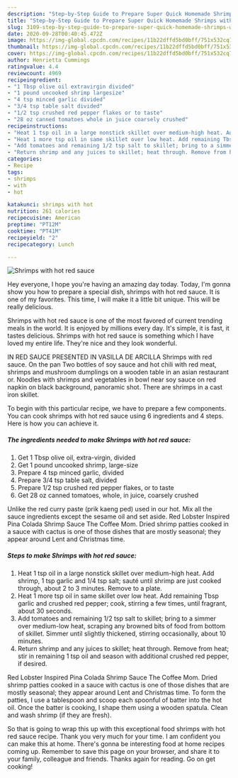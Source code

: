 ```yaml
---
description: "Step-by-Step Guide to Prepare Super Quick Homemade Shrimps with hot red sauce"
title: "Step-by-Step Guide to Prepare Super Quick Homemade Shrimps with hot red sauce"
slug: 3109-step-by-step-guide-to-prepare-super-quick-homemade-shrimps-with-hot-red-sauce
date: 2020-09-28T00:40:45.472Z
image: https://img-global.cpcdn.com/recipes/11b22dffd5bd0bff/751x532cq70/shrimps-with-hot-red-sauce-recipe-main-photo.jpg
thumbnail: https://img-global.cpcdn.com/recipes/11b22dffd5bd0bff/751x532cq70/shrimps-with-hot-red-sauce-recipe-main-photo.jpg
cover: https://img-global.cpcdn.com/recipes/11b22dffd5bd0bff/751x532cq70/shrimps-with-hot-red-sauce-recipe-main-photo.jpg
author: Henrietta Cummings
ratingvalue: 4.4
reviewcount: 4969
recipeingredient:
- "1 Tbsp olive oil extravirgin divided"
- "1 pound uncooked shrimp largesize"
- "4 tsp minced garlic divided"
- "3/4 tsp table salt divided"
- "1/2 tsp crushed red pepper flakes or to taste"
- "28 oz canned tomatoes whole in juice coarsely crushed"
recipeinstructions:
- "Heat 1 tsp oil in a large nonstick skillet over medium-high heat. Add shrimp, 1 tsp garlic and 1/4 tsp salt; sauté until shrimp are just cooked through, about 2 to 3 minutes. Remove to a plate."
- "Heat 1 more tsp oil in same skillet over low heat. Add remaining Tbsp garlic and crushed red pepper; cook, stirring a few times, until fragrant, about 30 seconds."
- "Add tomatoes and remaining 1/2 tsp salt to skillet; bring to a simmer over medium-low heat, scraping any browned bits of food from bottom of skillet. Simmer until slightly thickened, stirring occasionally, about 10 minutes."
- "Return shrimp and any juices to skillet; heat through. Remove from heat; stir in remaining 1 tsp oil and season with additional crushed red pepper, if desired."
categories:
- Recipe
tags:
- shrimps
- with
- hot

katakunci: shrimps with hot 
nutrition: 261 calories
recipecuisine: American
preptime: "PT12M"
cooktime: "PT41M"
recipeyield: "2"
recipecategory: Lunch

---
```



![Shrimps with hot red sauce](https://img-global.cpcdn.com/recipes/11b22dffd5bd0bff/751x532cq70/shrimps-with-hot-red-sauce-recipe-main-photo.jpg)

Hey everyone, I hope you're having an amazing day today. Today, I'm gonna show you how to prepare a special dish, shrimps with hot red sauce. It is one of my favorites. This time, I will make it a little bit unique. This will be really delicious.

Shrimps with hot red sauce is one of the most favored of current trending meals in the world. It is enjoyed by millions every day. It's simple, it is fast, it tastes delicious. Shrimps with hot red sauce is something which I have loved my entire life. They're nice and they look wonderful.

IN RED SAUCE PRESENTED IN VASILLA DE ARCILLA Shrimps with red sauce. On the pan Two bottles of soy sauce and hot chili with red meat, shrimps and mushroom dumplings on a wooden table in an asian restaurant or. Noodles with shrimps and vegetables in bowl near soy sauce on red napkin on black background, panoramic shot. There are shrimps in a cast iron skillet.


To begin with this particular recipe, we have to prepare a few components. You can cook shrimps with hot red sauce using 6 ingredients and 4 steps. Here is how you can achieve it.

<!--inarticleads1-->

##### The ingredients needed to make Shrimps with hot red sauce:

1. Get 1 Tbsp olive oil, extra-virgin, divided
1. Get 1 pound uncooked shrimp, large-size
1. Prepare 4 tsp minced garlic, divided
1. Prepare 3/4 tsp table salt, divided
1. Prepare 1/2 tsp crushed red pepper flakes, or to taste
1. Get 28 oz canned tomatoes, whole, in juice, coarsely crushed


Unlike the red curry paste (prik kaeng ped) used in our hot. Mix all the sauce ingredients except the sesame oil and set aside. Red Lobster Inspired Pina Colada Shrimp Sauce The Coffee Mom. Dried shrimp patties cooked in a sauce with cactus is one of those dishes that are mostly seasonal; they appear around Lent and Christmas time. 

<!--inarticleads2-->

##### Steps to make Shrimps with hot red sauce:

1. Heat 1 tsp oil in a large nonstick skillet over medium-high heat. Add shrimp, 1 tsp garlic and 1/4 tsp salt; sauté until shrimp are just cooked through, about 2 to 3 minutes. Remove to a plate.
1. Heat 1 more tsp oil in same skillet over low heat. Add remaining Tbsp garlic and crushed red pepper; cook, stirring a few times, until fragrant, about 30 seconds.
1. Add tomatoes and remaining 1/2 tsp salt to skillet; bring to a simmer over medium-low heat, scraping any browned bits of food from bottom of skillet. Simmer until slightly thickened, stirring occasionally, about 10 minutes.
1. Return shrimp and any juices to skillet; heat through. Remove from heat; stir in remaining 1 tsp oil and season with additional crushed red pepper, if desired.


Red Lobster Inspired Pina Colada Shrimp Sauce The Coffee Mom. Dried shrimp patties cooked in a sauce with cactus is one of those dishes that are mostly seasonal; they appear around Lent and Christmas time. To form the patties, I use a tablespoon and scoop each spoonful of batter into the hot oil. Once the batter is cooking, I shape them using a wooden spatula. Clean and wash shrimp (if they are fresh). 

So that is going to wrap this up with this exceptional food shrimps with hot red sauce recipe. Thank you very much for your time. I am confident you can make this at home. There's gonna be interesting food at home recipes coming up. Remember to save this page on your browser, and share it to your family, colleague and friends. Thanks again for reading. Go on get cooking!
